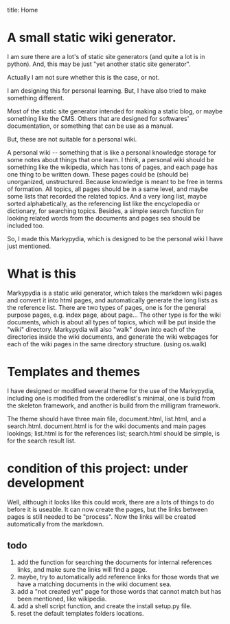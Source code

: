title: Home

# A small static wiki generator. 

I am sure there are a lot's of static site generators (and quite a lot is in python). 
And, this may be just "yet another static site generator". 

Actually I am not sure whether this is the case, or not.

I am designing this for personal learning. But, I have also tried to make something different. 

Most of the static site generator intended for making a static blog, or maybe something like the CMS. 
Others that are designed for softwares' documentation, or something that can be use as a manual.

But, these are not suitable for a personal wiki.

A personal wiki -- something that is like a personal knowledge storage for some notes about things that one learn. 
I think, a personal wiki should be something like the wikipedia, which has tons of pages, and each page has one thing to be written down. 
These pages could be (should be) unorganized, unstructured. Because knowledge is meant to be free in terms of formation. 
All topics, all pages should be in a same level, and maybe some lists that recorded the related topics. 
And a very long list, maybe sorted alphabetically, as the referencing list like the encyclopedia or dictionary, for searching topics.
Besides, a simple search function for looking related words from the documents and pages sea should be included too. 

So, I made this Markypydia, which is designed to be the personal wiki I have just mentioned.

# What is this
Markypydia is a static wiki generator, which takes the markdown wiki pages and convert it into html pages, and automatically generate the long lists as the reference list. 
There are two types of pages, one is for the general purpose pages, e.g. index page, about page...
The other type is for the wiki documents, which is about all types of topics, which will be put inside the "wiki" directory. 
Markypydia will also "walk" down into each of the directories inside the wiki documents, and generate the wiki webpages for each of the wiki pages in the same directory structure. (using os.walk)

# Templates and themes
I have designed or modified several theme for the use of the Markypydia, including one is modified from the orderedlist's minimal, one is build from the skeleton framework, and another is build from the milligram framework. 

The theme should have three main file, document.html, list.html, and a search.html. 
document.html is for the wiki documents and main pages lookings; list.html is for the references list; search.html should be simple, is for the search result list. 

# condition of this project: under development
Well, although it looks like this could work, there are a lots of things to do before it is useable. 
It can now create the pages, but the links between pages is still needed to be "process". Now the links will be created automatically from the markdown. 


## todo
1. add the function for searching the documents for internal references links, and make sure the links will find a page.
2. maybe, try to automatically add reference links for those words that we have a matching documents in the wiki document sea.  
3. add a "not created yet" page for those words that cannot match but has been mentioned, like wikipedia. 
4. add a shell script function, and create the install setup.py file.
5. reset the default templates folders locations.
